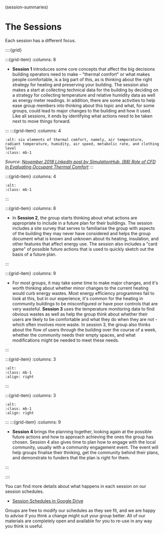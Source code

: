 (session-summaries)
# The Sessions

Each session has a different focus.


::::{grid} 

:::{grid-item}
:columns: 8

- **Session 1** introduces some core concepts that affect the big decisions building operators need to make - "thermal comfort" or what makes people comfortable, is a big part of this, as is thinking about the right strategy for heating and preserving your building. The session also makes a start at collecting technical data for the building by deciding on a strategy for collecting temperature and relative humidity data as well as energy meter readings. In addition, there are some activities to help ease group members into thinking about this topic and what, for some groups, could lead to major changes to the building and how it used. Like all sessions, it ends by identifying what actions need to be taken next to move things forward.

:::
:::{grid-item}
:columns: 4
```{image} ../images/ashrae-thermal-comfort.png
:alt: six elements of thermal comfort, namely, air temperature, radiant temperature, humidity, air speed, metabolic rate, and clothing level
:class: mb-1
```
*Source: [November 2018 LinkedIn post by SimulationHub, (88) Role of CFD in Evaluating Occupant Thermal Comfort](https://www.linkedin.com/pulse/role-cfd-evaluating-occupant-thermal-comfort-sandip-jadhav/)*
:::


:::{grid-item}
:columns: 4
```{image} ../images/card-sorting-2-cropped-to-be-unidentifiable.jpg 
:alt: 
:class: mb-1
```
:::

:::{grid-item}
:columns: 8

- In **Session 2**, the group starts thinking about what actions are appropriate to include in a future plan for their buildings.  The session includes a site survey that serves to familiarise the group with aspects of the building they may never have considered and helps the group document what is known and unknown about its heating, insulation, and other features that affect energy use.  The session also includes a "card game" of possible future actions that is used to quickly sketch out the basis of a future plan.

:::



:::{grid-item}
:columns: 9

- For most groups, it may take some time to make major changes, and it's worth thinking about whether minor changes to the current heating would curb energy wastes. Most energy efficiency programmes fail to look at this, but in our experience, it's common for the heating in community buildings to be misconfigured or have poor controls that are very wasteful.  **Session 3** uses the temperature monitoring data to find obvious wastes as well as help the group think about whether their users are likely to be comfortable and what they do when they are not - which often involves more waste.  In session 3, the group also thinks about the flow of users through the building over the course of a week, whether the community needs their empty spaces, and what modifications might be needed to meet these needs. 


:::

:::{grid-item}
:columns: 3
```{image} ../images/session3activity-thumb.png
:alt: 
:class: mb-1
:align: right
```
:::

:::{grid-item}
:columns: 3
```{image} ../images/group-work-2-768x793.jpg
:alt: 
:class: mb-1
:align: right
```
:::
:::{grid-item}
:columns: 9

- **Session 4** brings the planning together, looking again at the possible future actions and how to approach achieving the ones the group has chosen.  Session 4 also gives time to plan how to engage with the local community, usually with a community engagement event.  The event will help groups finalise their thinking, get the community behind their plans, and demonstrate to funders that the plan is right for them.

:::


::::








You can find more details about what happens in each session on our session schedules.

- [Session Schedules in Google Drive](https://drive.google.com/drive/folders/1giDUTY_4KuOFcrWe3FJIShxj31p82MQv)

Groups are free to modify our schedules as they see fit, and we are happy to advise if you think a change might suit your group better.  All of our materials are completely open and available for you to re-use in any way you think is useful. 
